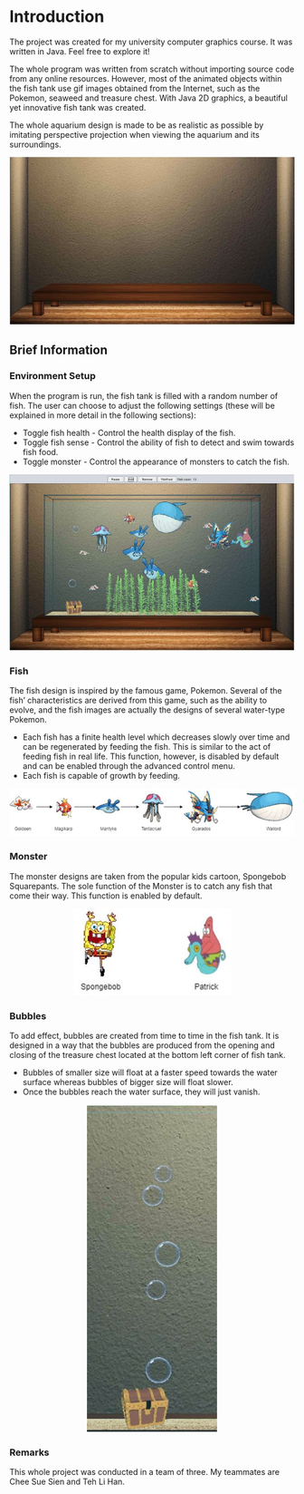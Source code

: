 # Introduction
The project was created for my university computer graphics course. It was written in Java. Feel free to explore it!

The whole program was written from scratch without importing source code from any online resources. However, most of the animated objects within the fish tank use gif images obtained from the Internet, such as the Pokemon, seaweed and treasure chest. With Java 2D graphics, a beautiful yet innovative fish tank was created.

The whole aquarium design is made to be as realistic as possible by imitating perspective projection when viewing the aquarium and its surroundings. 

<p align="center">
    <img src="readme_img/environment_setup.JPG" alt="Environment setup">
</p>

## Brief Information
### Environment Setup
When the program is run, the fish tank is filled with a random number of fish. The user can choose to adjust the following settings (these will be explained in more detail in the following sections):
- Toggle fish health - Control the health display of the fish. 
- Toggle fish sense - Control the ability of fish to detect and swim towards fish food.
- Toggle monster - Control the appearance of monsters to catch the fish.

<p align="center">
    <img src="readme_img/tank_preview.JPG" alt="Tank preview">
</p>

### Fish
The fish design is inspired by the famous game, Pokemon. Several of the fish’ characteristics are derived from this game, such as the ability to evolve, and the fish images are actually the designs of several water-type Pokemon.
- Each fish has a finite health level which decreases slowly over time and can be regenerated by feeding the fish. This is similar to the act of feeding fish in real life. This function, however, is disabled by default and can be enabled through the advanced control menu.
- Each fish is capable of growth by feeding.

<p align="center">
    <img src="readme_img/fish_evolution.JPG" alt="Fish evolution">
</p>

### Monster 
The monster designs are taken from the popular kids cartoon, Spongebob Squarepants. The sole function of the Monster is to catch any fish that come their way. This function is enabled by default. 

<p align="center">
    <img src="readme_img/monster_preview.jpg" alt="Monster preview">
</p>

### Bubbles
To add effect, bubbles are created from time to time in the fish tank. It is designed in a way that the bubbles are produced from the opening and closing of the treasure chest located at the bottom left corner of fish tank. 
- Bubbles of smaller size will float at a faster speed towards the water surface whereas bubbles of bigger size will float slower. 
- Once the bubbles reach the water surface, they will just vanish.

<p align="center">
    <img src="readme_img/bubble_preview.jpg" alt="Bubble preview">
</p>

### Remarks
This whole project was conducted in a team of three. My teammates are Chee Sue Sien and Teh Li Han.
